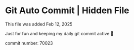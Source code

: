 # Git Auto Commit | Hidden File

This file was added Feb 12, 2025

Just for fun and keeping my daily git commit active 🤪

commit number: 70023
